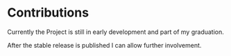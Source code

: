 Contributions
=============

Currently the Project is still in early development and part of my graduation.

After the stable release is published I can allow further involvement.
